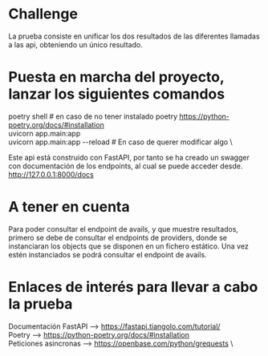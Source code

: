 # <h1>Challenge</h1>

La prueba consiste en unificar los dos resultados de las diferentes llamadas a las api, obteniendo un único resultado.

# Puesta en marcha del proyecto, lanzar los siguientes comandos
poetry shell # en caso de no tener instalado poetry https://python-poetry.org/docs/#installation \
uvicorn app.main:app \
uvicorn app.main:app --reload # En caso de querer modificar algo \

Este api está construido con FastAPI, por tanto se ha creado un swagger con documentación de los endpoints, al cual se puede acceder desde.
http://127.0.0.1:8000/docs

# A tener en cuenta
Para poder consultar el endpoint de avails, y que muestre resultados, primero se debe de consultar el endpoints de providers, donde se instanciaran los objects que se disponen en un fichero estático. Una vez estén instanciados se podrá consultar el endpoint de avails.

# Enlaces de interés para llevar a cabo la prueba
Documentación FastAPI --> https://fastapi.tiangolo.com/tutorial/ \
Poetry --> https://python-poetry.org/docs/#installation \
Peticiones asincronas --> https://openbase.com/python/grequests \